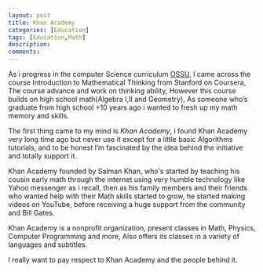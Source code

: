 ```yaml
---
layout: post
title: Khan Academy 
categories: [Education]
tags: [Education,Math]
description: 
comments:
---
```


<p >
As i progress in the computer Science curriculum <a href="https://ossu.firebaseapp.com/#/curriculum">OSSU</a>, I came across the course Introduction to Mathematical Thinking from Stanford on Coursera, The course advance and work on thinking ability, However this course builds on high school math(Algebra I,II and Geometry), As someone who’s graduate from high school +10 years ago i wanted to fresh up my math memory and skills.
</p>
<p>
	The first thing came to my mind is <em>Khan Academy</em>, i found Khan Academy very long time ago but never use it except for a little basic Algorithms tutorials, and to be honest I’m fascinated by the idea behind the initiative and totally support it.
</p>
<p>
	Khan Academy founded by Salman Khan, who's started by teaching his cousin early math through the internet using very humble technology like Yahoo messenger as i recall, then as his family members and their friends who wanted help with their Math skills started to grow, he started making videos on YouTube, before receiving a huge  support from the community and Bill Gates.
</p>
<p>Khan Academy is a nonprofit organization, present classes in Math, Physics, Computer Programming and more, Also offers its classes in a variety of languages and subtitles.</p>
I really want to pay respect to Khan Academy and the people behind it.
